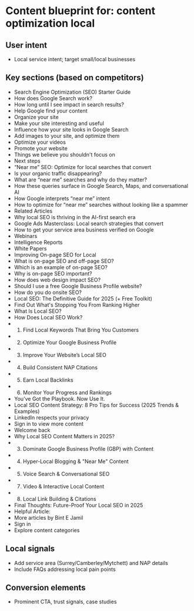 # Content blueprint for: content optimization local

## User intent
- Local service intent; target small/local businesses

## Key sections (based on competitors)
- Search Engine Optimization (SEO) Starter Guide
- How does Google Search work?
- How long until I see impact in search results?
- Help Google find your content
- Organize your site
- Make your site interesting and useful
- Influence how your site looks in Google Search
- Add images to your site, and optimize them
- Optimize your videos
- Promote your website
- Things we believe you shouldn't focus on
- Next steps
- “Near me” SEO: Optimize for local searches that convert
- Is your organic traffic disappearing?
- What are “near me” searches and why do they matter?
- How these queries surface in Google Search, Maps, and conversational AI
- How Google interprets “near me” intent
- How to optimize for “near me” searches without looking like a spammer
- Related Articles
- Why local SEO is thriving in the AI-first search era
- Google Ads Masterclass: Local search strategies that convert
- How to get your service area business verified on Google
- Webinars
- Intelligence Reports
- White Papers
- Improving On-page SEO for Local
- What is on-page SEO and off-page SEO?
- Which is an example of on-page SEO?
- Why is on-page SEO important?
- How does web design impact SEO?
- Should I use a free Google Business Profile website?
- How do you do onsite SEO?
- Local SEO: The Definitive Guide for 2025 (+ Free Toolkit)
- Find Out What's Stopping You From Ranking Higher
- What Is Local SEO?
- How Does Local SEO Work?
- 1. Find Local Keywords That Bring You Customers
- 2. Optimize Your Google Business Profile
- 3. Improve Your Website’s Local SEO
- 4. Build Consistent NAP Citations
- 5. Earn Local Backlinks
- 6. Monitor Your Progress and Rankings
- You’ve Got the Playbook. Now Use It.
- Local SEO Content Strategy: 8 Pro Tips for Success (2025 Trends & Examples)
- LinkedIn respects your privacy
- Sign in to view more content
- Welcome back
- Why Local SEO Content Matters in 2025?
- 3. Dominate Google Business Profile (GBP) with Content
- 4. Hyper-Local Blogging & "Near Me" Content
- 5. Voice Search & Conversational SEO
- 7. Video & Interactive Local Content
- 8. Local Link Building & Citations
- Final Thoughts: Future-Proof Your Local SEO in 2025
- Helpful Article:
- More articles by Bint E Jamil
- Sign in
- Explore content categories

## Local signals
- Add service area (Surrey/Camberley/Mytchett) and NAP details
- Include FAQs addressing local pain points

## Conversion elements
- Prominent CTA, trust signals, case studies
